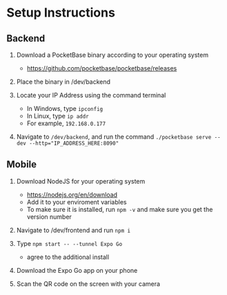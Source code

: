 # Setup Instructions

## Backend

1. Download a PocketBase binary according to your operating system    
   - https://github.com/pocketbase/pocketbase/releases

2. Place the binary in /dev/backend

3. Locate your IP Address using the command terminal
   - In Windows, type `ipconfig`
   - In Linux, type `ip addr`
   - For example, `192.168.0.177`

4. Navigate to `/dev/backend`, and run the command `./pocketbase serve --dev --http="IP_ADDRESS_HERE:8090"`

## Mobile

1. Download NodeJS for your operating system
   - https://nodejs.org/en/download
   - Add it to your enviroment variables
   - To make sure it is installed, run `npm -v` and make sure you get the version number

2. Navigate to /dev/frontend and run `npm i`

3. Type `npm start -- --tunnel Expo Go`
   - agree to the additional install

4. Download the Expo Go app on your phone

5. Scan the QR code on the screen with your camera